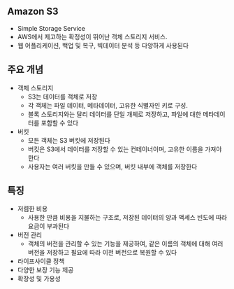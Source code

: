 ## Amazon S3
- Simple Storage Service
- AWS에서 제고하는 확정성이 뛰어난 객체 스토리지 서비스.
- 웹 어플리케이션, 백업 및 복구, 빅데이터 분석 등 다양하게 사용된다

## 주요 개념
- 객체 스토리지
    - S3는 데이터를 객체로 저장
    - 각 객체는 파일 데이터, 메타데이터, 고유한 식별자인 키로 구성.
    - 블록 스토리지와는 달리 데이터를 단일 개체로 저장하고, 파일에 대한 메타데이터를 포함할 수 있다
- 버킷
    - 모든 객체는 S3 버킷에 저장된다
    - 버킷은 S3에서 데이터를 저장할 수 있는 컨테이너이며, 고유한 이름을 가져야 한다
    - 사용자는 여러 버킷을 만들 수 있으며, 버킷 내부에 객체를 저장한다

## 특징
- 저렴한 비용
    - 사용한 만큼 비용을 지불하는 구조로, 저장된 데이터의 양과 액세스 빈도에 따라 요금이 부과된다
- 버전 관리
    - 객체의 버전을 관리할 수 있는 기능을 제공하여, 같은 이름의 객체에 대해 여러 버전을 저장하고 필요에 따라 이전 버전으로 복원할 수 있다
- 라이프사이클 정책
- 다양한 보장 기능 제공
- 확장성 및 가용성 